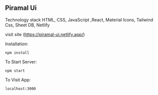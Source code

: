 ## Piramal Ui

Technology stack  HTML, CSS, JavaScript ,React, Material Icons, Tailwind Css, Sheet DB, Netlify

visit site (https://piramal-ui.netlify.app/)



Installation:

`npm install`  


To Start Server:

`npm start`  

To Visit App:

`localhost:3000`  

